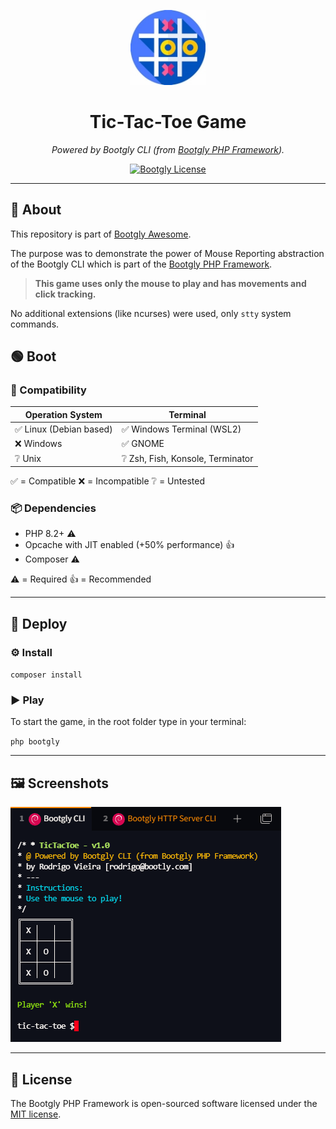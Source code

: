 <p align="center">
  <img src="logo.jpg" alt="tic-tac-toe logo" width="120px" height="120px"/>
</p>
<h1 align="center">Tic-Tac-Toe Game</h1>
<p align="center">
  <i>Powered by Bootgly CLI (from <a href="https://packagist.org/packages/bootgly/bootgly-php-framework">Bootgly PHP Framework</a>).</i>
</p>
<p align="center">
  <a href="https://packagist.org/packages/bootgly/bootgly-php-framework">
    <img alt="Bootgly License" src="https://img.shields.io/github/license/bootgly/bootgly-php-framework"/>
  </a>
</p>

---
## 🤔 About
This repository is part of [Bootgly Awesome][BOOTGLY_AWESOME].

The purpose was to demonstrate the power of Mouse Reporting abstraction of the Bootgly CLI which is part of the [Bootgly PHP Framework][BOOTGLY_PHP_FRAMEWORK].

> **This game uses only the mouse to play and has movements and click tracking.**

No additional extensions (like ncurses) were used, only `stty` system commands.

## 🟢 Boot

### 🤝 Compatibility

Operation System | Terminal
--- | ---
✅ Linux (Debian based) | ✅ Windows Terminal (WSL2)
❌ Windows | ✅ GNOME
❔ Unix | ❔ Zsh, Fish, Konsole, Terminator

✅ = Compatible
❌ = Incompatible
❔ = Untested

### 📦 Dependencies

- PHP 8.2+ ⚠️
- Opcache with JIT enabled (+50% performance) 👍
- Composer ⚠️

⚠️ = Required
👍 = Recommended

---

## 🚀 Deploy

### ⚙️ Install

`composer install`

### ▶️ Play

To start the game, in the root folder type in your terminal:

`php bootgly`

---

## 🖼 Screenshots
![Classic Snake Game](screenshot.png "Classic Snake Game - powered by Bootgly CLI")

---

## 📃 License

The Bootgly PHP Framework is open-sourced software licensed under the [MIT license][MIT_LICENSE].


<!-- Links -->
[BOOTGLY_AWESOME]: https://github.com/bootgly/-awesome
[BOOTGLY_PHP_FRAMEWORK]: https://github.com/bootgly/bootgly-php-framework
[MIT_LICENSE]: https://opensource.org/licenses/MIT
